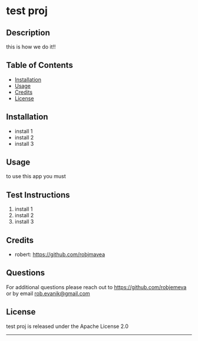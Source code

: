 # test proj

## Description 

this is how we do it!!


## Table of Contents 

* [Installation](#installation)
* [Usage](#usage)
* [Credits](#credits)
* [License](#license)


## Installation

* install 1
* install 2
* install 3



## Usage 

to use this app you must


## Test Instructions

1. install 1
1. install 2
1. install 3



## Credits

* robert:  https://github.com/robjmavea




## Questions

For additional questions please reach out to  https://github.com/robjemeva or by email rob.evanik@gmail.com

## License

test proj is released under the Apache License 2.0
    

---
